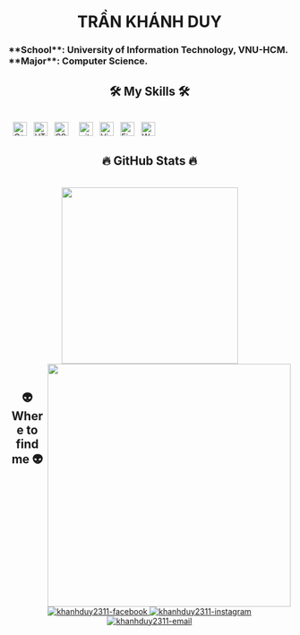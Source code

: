 
<h1 align="center"> TRẦN KHÁNH DUY </h1>
<h3 align="left"> **School**: University of Information Technology, VNU-HCM. **Major**: Computer Science. </h3>
<h2 align="center">🛠 My Skills 🛠</h2>
<br>
&nbsp;
<span><img src="https://img.shields.io/badge/C++-282C34?logo=cplusplus&logoColor=007ACC" alt="C++ logo" title="C++" height="25" /></span>
&nbsp;
<span><img src="https://img.shields.io/badge/HTML5-282C34?logo=html5&logoColor=E34F26" alt="HTML5 logo" title="HTML5" height="25" /></span>
&nbsp;
<span><img src="https://img.shields.io/badge/CSS3-282C34?logo=css3&logoColor=1572B6" alt="CSS3 logo" title="CSS3" height="25" /></span>
&nbsp;
&nbsp;
<span><img src="https://img.shields.io/badge/git-282C34?logo=git&logoColor=F05032" alt="git logo" title="git" height="25" /></span>
&nbsp;
<span><img src="https://img.shields.io/badge/VS%20Code-282C34?logo=visual-studio-code&logoColor=007ACC" alt="Visual Studio Code logo" title="Visual Studio Code" height="25" /></span>
&nbsp;
<span><img src="https://img.shields.io/badge/Firebase-282C34?logo=firebase&logoColor=FFCA28" alt="Firebase logo" title="Firebase" height="25" /></span>
&nbsp;
<span><img src="https://img.shields.io/badge/WordPress-282C34?logo=wordPress&logoColor=21759B" alt="WordPress logo" title="WordPress" height="25" /></span>
&nbsp;

<br>
<h2 align="center">🔥 GitHub Stats 🔥</h2>
<br>
<div align=center>
  <a href="#" title="KhanhDuy2311">
    <img width="315" align="center" src="https://github-readme-stats.vercel.app/api/top-langs/?username=khanhduy2311&hide=c%23,powershell,Mathematica,Ruby,Objective-C,Objective-C%2b%2b,Cuda&title_color=61dafb&text_color=ffffff&icon_color=61dafb&bg_color=20232a&langs_count=8&layout=compact&border_color=61dafb&hide_border=true" />
  </a>
  <a href="#" title="Khanhduy2311">
    <img align="right" width="434" src="https://github-readme-stats.vercel.app/api?username=khanhduy2311&show_icons=true&theme=react&border_color=61dafb&hide_border=true" />
  </a>
</div>

<br>
<h2 align="center">👽 Where to find me 👽</h2>
<br>
<div align="center">
  <a href="https://www.facebook.com/khanh.duy.2311.2k6" target="blank">
    <img src="https://img.icons8.com/bubbles/100/000000/facebook-new.png" alt="khanhduy2311-facebook" />
  </a>
  <a href="https://www.instagram.com/khahn_duyz.06" target="blank">
    <img src="https://img.icons8.com/bubbles/100/000000/instagram.png" alt="khanhduy2311-instagram" />
  </a>
  <a href="mailto:khanhduy23112006@gmail.com" target="top">
    <img src="https://img.icons8.com/bubbles/100/000000/apple-mail.png" alt="khanhduy2311-email" />
  </a>
</div>

<br>

<br>
